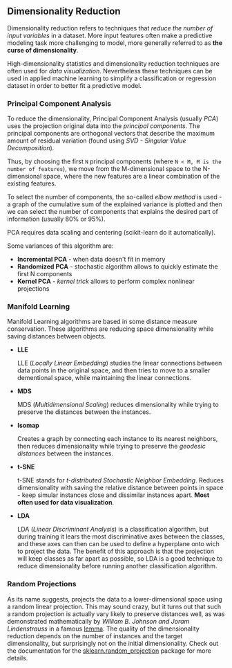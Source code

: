 ## Dimensionality Reduction

Dimensionality reduction refers to techniques that *reduce the number of input variables* in a dataset.
More input features often make a predictive modeling task more challenging to model, more generally referred to as **the curse of dimensionality**.

High-dimensionality statistics and dimensionality reduction techniques are often used for *data visualization*. Nevertheless these techniques can be used in applied machine learning to simplify a classification or regression dataset in order to better fit a predictive model.

### Principal Component Analysis

To reduce the dimensionality, Principal Component Analysis (usually *PCA*) uses the projection original data into the *principal components*. 
The principal components are orthogonal vectors that describe the maximum amount of residual variation (found using *SVD - Singular Value Decomposition*).

Thus, by choosing the first `N` principal components (where `N < M, M is the number of features`), we move from the M-dimensional space to the N-dimensional space, where the new features are a linear combination of the existing features. 

To select the number of components, the so-called *elbow method* is used - a graph of the cumulative sum of the explained variance is plotted and then we can select the number of components that explains the desired part of information (usually 80% or 95%).

PCA requires data scaling and centering (scikit-learn do it automatically).

Some variances of this algorithm are:
- **Incremental PCA** - when data doesn't fit in memory
- **Randomized PCA** - stochastic algorithm allows to quickly estimate the first N components
- **Kernel PCA** - *kernel trick* allows to perform complex nonlinear projections

### Manifold Learning

Manifold Learning algorithms are based in some distance measure conservation.
These algorithms are reducing space dimensionality while saving distances between objects.

- **LLE**
  
   LLE (*Locally Linear Embedding*) studies the linear connections between data points in the original space, and then tries to move to a smaller dementional space, while maintaining the linear connections.

- **MDS**
  
  MDS (*Multidimensional Scaling*) reduces dimensionality while trying to preserve the distances between the instances.

- **Isomap**
  
  Creates a graph by connecting each instance to its nearest neighbors, then reduces dimensionality while trying to preserve the *geodesic distances* between the instances.

- **t-SNE**
  
  t-SNE stands for *t-distributed Stochastic Neighbor Embedding*.
  Reduces dimensionality with saving the relative distance between points in space - keep simular instances close and dissimilar instances apart. **Most often used for data visualization**.

- **LDA**
  
  LDA (*Linear Discriminant Analysis*) is a classification algorithm, but during training it lears the most discriminative axes between the classes, and these axes can then can be used to define a hyperplane onto wich to project the data. The benefit of this approach is that the projection will keep classes as far apart as possible, so LDA is a good technique to reduce dimensionality before running another classification algorithm.

### Random Projections

As its name suggests, projects the data to a lower-dimensional space using a random linear projection. This may sound crazy, but it turns out that such a random projection is actually vary likely to preserve distances well, as was demonstrated mathematically by *William B. Johnson and Joram Lindenstrauss* in a famous [lemma](https://en.wikipedia.org/wiki/Johnson%E2%80%93Lindenstrauss_lemma). The quality of the dimensionality reduction depends on the number of instances and the target dimensionality, but surprisingly not on the initial dimensionality. Check out the documentation for the [sklearn.random_projection](https://scikit-learn.org/stable/modules/random_projection.html) package for more details.
